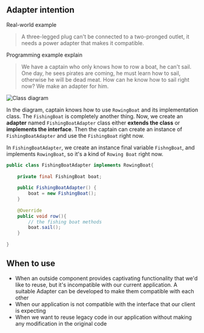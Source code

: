 ## Adapter intention

Real-world example
> A three-legged plug can't be connected to a two-pronged outlet, it needs a power adapter that makes it compatible.

Programming example explain
> We have a captain who only knows how to row a boat, he can't sail. One day, he sees pirates are coming, he must learn how to sail, otherwise he will be dead meat. How can he know how to sail right now? We make an adapter for him.

![Class diagram](https://java-design-patterns.com/patterns/adapter/etc/adapter.urm.png) 

In the diagram, captain knows how to use `RowingBoat` and its implementation class. The `FishingBoat` is completely another thing. Now, we create an **adapter** named `FishingBoatAdapter` class either **extends the class** or **implements the interface**. Then the captain can create an instance of `FishingBoatAdapter` and use the `FishingBoat` right now.

In `FishingBoatAdapter`, we create an instance final variable `FishngBoat`, and implements `RowingBoat`, so it's a kind of `Rowing Boat` right now.
```java
public class FishingBoatAdapter implements RowingBoat{
    
    private final FishingBoat boat;
    
    public FishingBoatAdapter() {
        boat = new FishingBoat();
    }
    
    @Override
    public void row(){
        // the fishing boat methods
        boat.sail();
    }
    
}
```


## When to use
- When an outside component provides captivating functionality that we'd like to reuse, but it's incompatible with our current application. A suitable Adapter can be developed to make them compatible with each other
- When our application is not compatible with the interface that our client is expecting
- When we want to reuse legacy code in our application without making any modification in the original code
